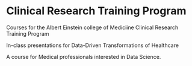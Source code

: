 # Clinical Research Training Program
Courses for the Albert Einstein college of Mediciine Clinical Research Training Program

In-class presentations for Data-Driven Transformations of Healthcare 

A course for Medical professionals interested in Data Science.
